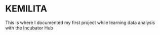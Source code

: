 # KEMILITA
This is where I documented my first project while learning data analysis with the Incubator Hub

